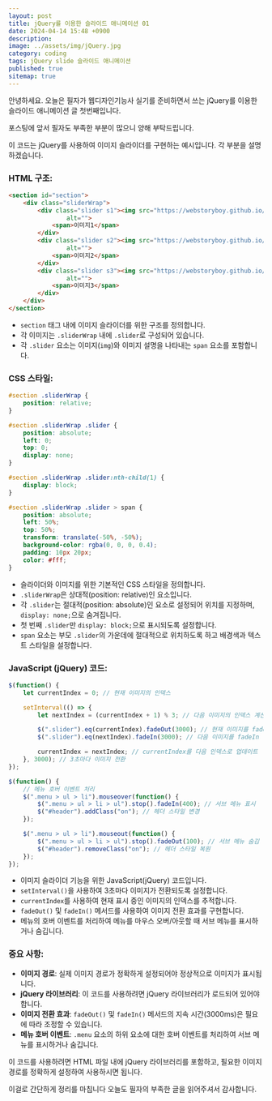 ```yaml
---
layout: post
title: jQuery를 이용한 슬라이드 애니메이션 01
date: 2024-04-14 15:48 +0900
description: 
image: ../assets/img/jQuery.jpg
category: coding
tags: jQuery slide 슬라이드 애니메이션
published: true
sitemap: true
---
```


안녕하세요. 오늘은 필자가 웹디자인기능사 실기를 준비하면서 쓰는 jQuery를 이용한 슬라이드 애니메이션 글 첫번째입니다.

포스팅에 앞서 필자도 부족한 부분이 많으니 양해 부탁드립니다.

이 코드는 jQuery를 사용하여 이미지 슬라이더를 구현하는 예시입니다. 각 부분을 설명하겠습니다.

### HTML 구조:
```html
<section id="section">
    <div class="sliderWrap">
        <div class="slider s1"><img src="https://webstoryboy.github.io/webstoryboy/w_webd/slider/slider01.jpg"
                alt="">
            <span>이미지1</span>
        </div>
        <div class="slider s2"><img src="https://webstoryboy.github.io/webstoryboy/w_webd/slider/slider02.jpg"
                alt="">
            <span>이미지2</span>
        </div>
        <div class="slider s3"><img src="https://webstoryboy.github.io/webstoryboy/w_webd/slider/slider03.jpg"
                alt="">
            <span>이미지3</span>
        </div>
    </div>
</section>
```
- `section` 태그 내에 이미지 슬라이더를 위한 구조를 정의합니다.
- 각 이미지는 `.sliderWrap` 내에 `.slider`로 구성되어 있습니다.
- 각 `.slider` 요소는 이미지(`img`)와 이미지 설명을 나타내는 `span` 요소를 포함합니다.

### CSS 스타일:
```css
#section .sliderWrap {
    position: relative;
}

#section .sliderWrap .slider {
    position: absolute;
    left: 0;
    top: 0;
    display: none;
}

#section .sliderWrap .slider:nth-child(1) {
    display: block;
}

#section .sliderWrap .slider > span {
    position: absolute;
    left: 50%;
    top: 50%;
    transform: translate(-50%, -50%);
    background-color: rgba(0, 0, 0, 0.4);
    padding: 10px 20px;
    color: #fff;
}
```
- 슬라이더와 이미지를 위한 기본적인 CSS 스타일을 정의합니다.
- `.sliderWrap`은 상대적(position: relative)인 요소입니다.
- 각 `.slider`는 절대적(position: absolute)인 요소로 설정되어 위치를 지정하며, `display: none;`으로 숨겨집니다.
- 첫 번째 `.slider`만 `display: block;`으로 표시되도록 설정합니다.
- `span` 요소는 부모 `.slider`의 가운데에 절대적으로 위치하도록 하고 배경색과 텍스트 스타일을 설정합니다.

### JavaScript (jQuery) 코드:
```javascript
$(function() {
    let currentIndex = 0; // 현재 이미지의 인덱스

    setInterval(() => {
        let nextIndex = (currentIndex + 1) % 3; // 다음 이미지의 인덱스 계산 (0, 1, 2 순환)

        $(".slider").eq(currentIndex).fadeOut(3000); // 현재 이미지를 fadeOut
        $(".slider").eq(nextIndex).fadeIn(3000); // 다음 이미지를 fadeIn

        currentIndex = nextIndex; // currentIndex를 다음 인덱스로 업데이트
    }, 3000); // 3초마다 이미지 전환
});

$(function() {
    // 메뉴 호버 이벤트 처리
    $(".menu > ul > li").mouseover(function() {
        $(".menu > ul > li > ul").stop().fadeIn(400); // 서브 메뉴 표시
        $("#header").addClass("on"); // 헤더 스타일 변경
    });

    $(".menu > ul > li").mouseout(function() {
        $(".menu > ul > li > ul").stop().fadeOut(100); // 서브 메뉴 숨김
        $("#header").removeClass("on"); // 헤더 스타일 복원
    });
});
```
- 이미지 슬라이더 기능을 위한 JavaScript(jQuery) 코드입니다.
- `setInterval()`을 사용하여 3초마다 이미지가 전환되도록 설정합니다.
- `currentIndex`를 사용하여 현재 표시 중인 이미지의 인덱스를 추적합니다.
- `fadeOut()` 및 `fadeIn()` 메서드를 사용하여 이미지 전환 효과를 구현합니다.
- 메뉴의 호버 이벤트를 처리하여 메뉴를 마우스 오버/아웃할 때 서브 메뉴를 표시하거나 숨깁니다.

### 중요 사항:
- **이미지 경로**: 실제 이미지 경로가 정확하게 설정되어야 정상적으로 이미지가 표시됩니다.
- **jQuery 라이브러리**: 이 코드를 사용하려면 jQuery 라이브러리가 로드되어 있어야 합니다.
- **이미지 전환 효과**: `fadeOut()` 및 `fadeIn()` 메서드의 지속 시간(3000ms)은 필요에 따라 조정할 수 있습니다.
- **메뉴 호버 이벤트**: `.menu` 요소의 하위 요소에 대한 호버 이벤트를 처리하여 서브 메뉴를 표시하거나 숨깁니다.

이 코드를 사용하려면 HTML 파일 내에 jQuery 라이브러리를 포함하고, 필요한 이미지 경로를 정확하게 설정하여 사용하시면 됩니다.

이걸로 간단하게 정리를 마칩니다 오늘도 필자의 부족한 글을 읽어주셔서 감사합니다.